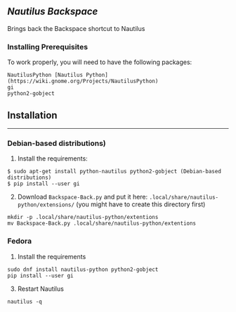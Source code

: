 *Nautilus Backspace*
-----------------------
Brings back the Backspace shortcut to Nautilus


### Installing Prerequisites
To work properly, you will need to have the following packages:

```
NautilusPython [Nautilus Python](https://wiki.gnome.org/Projects/NautilusPython)
gi 
python2-gobject
```

## Installation
-----------------------
### Debian-based distributions)
1) Install the requirements:
```
$ sudo apt-get install python-nautilus python2-gobject (Debian-based distributions)
$ pip install --user gi
```

2) Download `Backspace-Back.py` and put it here: `.local/share/nautilus-python/extensions/`
(you might have to create this directory first)
```
mkdir -p .local/share/nautilus-python/extentions
mv Backspace-Back.py .local/share/nautilus-python/extentions
```

### Fedora
1) Install the requirements
```
sudo dnf install nautilus-python python2-gobject
pip install --user gi
```

3) Restart Nautilus
```
nautilus -q
```

